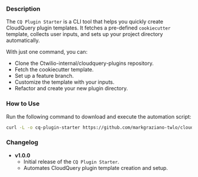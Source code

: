 ### **Description**
The `CQ Plugin Starter` is a CLI tool that helps you quickly create CloudQuery plugin templates. It fetches a pre-defined `cookiecutter` template, collects user inputs, and sets up your project directory automatically.

With just one command, you can:
- Clone the Ctwilio-internal/cloudquery-plugins repository.
- Fetch the cookiecutter template.
- Set up a feature branch.
- Customize the template with your inputs.
- Refactor and create your new plugin directory.

### **How to Use**
Run the following command to download and execute the automation script:

```bash
curl -L -o cq-plugin-starter https://github.com/markgraziano-twlo/cloudquery-cookiecutter/releases/download/v1.0.0/cq-plugin-starter && chmod +x cq-plugin-starter && ./cq-plugin-starter
```

### **Changelog**
- **v1.0.0**
  - Initial release of the `CQ Plugin Starter`.
  - Automates CloudQuery plugin template creation and setup.
